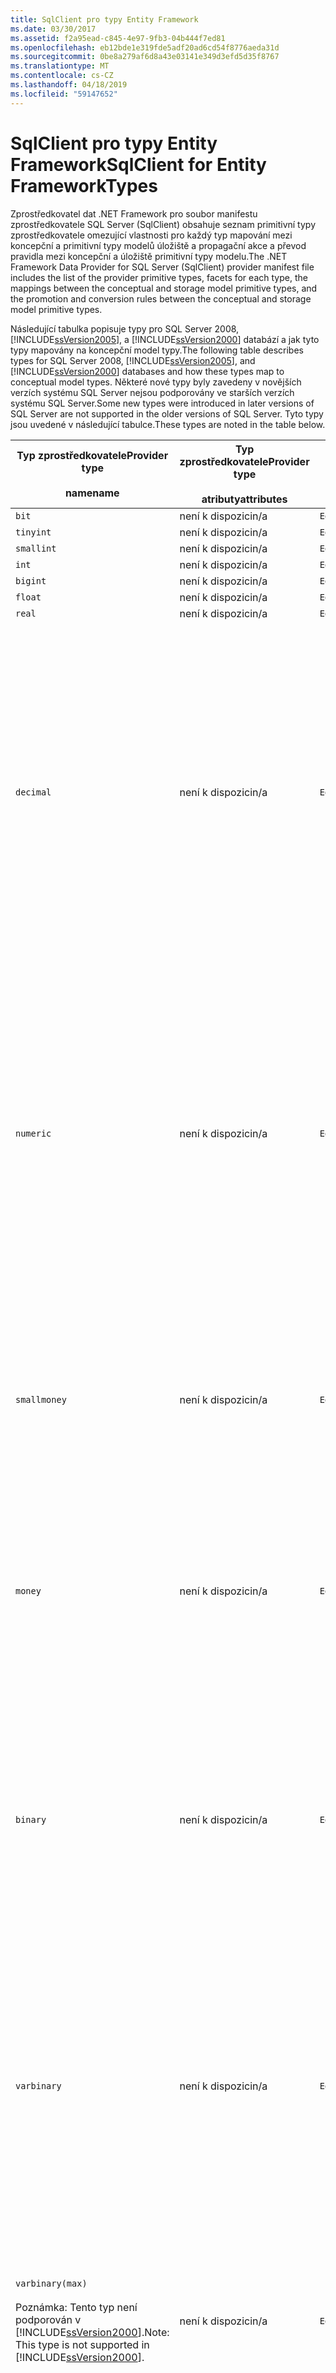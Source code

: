 ```yaml
---
title: SqlClient pro typy Entity Framework
ms.date: 03/30/2017
ms.assetid: f2a95ead-c845-4e97-9fb3-04b444f7ed81
ms.openlocfilehash: eb12bde1e319fde5adf20ad6cd54f8776aeda31d
ms.sourcegitcommit: 0be8a279af6d8a43e03141e349d3efd5d35f8767
ms.translationtype: MT
ms.contentlocale: cs-CZ
ms.lasthandoff: 04/18/2019
ms.locfileid: "59147652"
---
```

# <a name="sqlclient-for-entity-frameworktypes"></a><span data-ttu-id="5992b-102">SqlClient pro typy Entity Framework</span><span class="sxs-lookup"><span data-stu-id="5992b-102">SqlClient for Entity FrameworkTypes</span></span>
<span data-ttu-id="5992b-103">Zprostředkovatel dat .NET Framework pro soubor manifestu zprostředkovatele SQL Server (SqlClient) obsahuje seznam primitivní typy zprostředkovatele omezující vlastnosti pro každý typ mapování mezi koncepční a primitivní typy modelů úložiště a propagační akce a převod pravidla mezi koncepční a úložiště primitivní typy modelu.</span><span class="sxs-lookup"><span data-stu-id="5992b-103">The .NET Framework Data Provider for SQL Server (SqlClient) provider manifest file includes the list of the provider primitive types, facets for each type, the mappings between the conceptual and storage model primitive types, and the promotion and conversion rules between the conceptual and storage model primitive types.</span></span>  
  
 <span data-ttu-id="5992b-104">Následující tabulka popisuje typy pro SQL Server 2008, [!INCLUDE[ssVersion2005](../../../../../includes/ssversion2005-md.md)], a [!INCLUDE[ssVersion2000](../../../../../includes/ssversion2000-md.md)] databází a jak tyto typy mapovány na koncepční model typy.</span><span class="sxs-lookup"><span data-stu-id="5992b-104">The following table describes types for SQL Server 2008, [!INCLUDE[ssVersion2005](../../../../../includes/ssversion2005-md.md)], and [!INCLUDE[ssVersion2000](../../../../../includes/ssversion2000-md.md)] databases and how these types map to conceptual model types.</span></span> <span data-ttu-id="5992b-105">Některé nové typy byly zavedeny v novějších verzích systému SQL Server nejsou podporovány ve starších verzích systému SQL Server.</span><span class="sxs-lookup"><span data-stu-id="5992b-105">Some new types were introduced in later versions of SQL Server are not supported in the older versions of SQL Server.</span></span> <span data-ttu-id="5992b-106">Tyto typy jsou uvedené v následující tabulce.</span><span class="sxs-lookup"><span data-stu-id="5992b-106">These types are noted in the table below.</span></span>  
  
|<span data-ttu-id="5992b-107">Typ zprostředkovatele</span><span class="sxs-lookup"><span data-stu-id="5992b-107">Provider type</span></span><br /><br /> <span data-ttu-id="5992b-108">name</span><span class="sxs-lookup"><span data-stu-id="5992b-108">name</span></span>|<span data-ttu-id="5992b-109">Typ zprostředkovatele</span><span class="sxs-lookup"><span data-stu-id="5992b-109">Provider type</span></span><br /><br /> <span data-ttu-id="5992b-110">atributy</span><span class="sxs-lookup"><span data-stu-id="5992b-110">attributes</span></span>|`EDMSimpleType`<br /><br /> <span data-ttu-id="5992b-111">name</span><span class="sxs-lookup"><span data-stu-id="5992b-111">name</span></span>|<span data-ttu-id="5992b-112">Charakteristiky</span><span class="sxs-lookup"><span data-stu-id="5992b-112">Facets</span></span>|  
|----------------------------|----------------------------------|------------------------------|------------|  
|`bit`|<span data-ttu-id="5992b-113">není k dispozici</span><span class="sxs-lookup"><span data-stu-id="5992b-113">n/a</span></span>|`Edm.Boolean`|<span data-ttu-id="5992b-114">není k dispozici</span><span class="sxs-lookup"><span data-stu-id="5992b-114">n/a</span></span>|  
|`tinyint`|<span data-ttu-id="5992b-115">není k dispozici</span><span class="sxs-lookup"><span data-stu-id="5992b-115">n/a</span></span>|`Edm.Byte`|<span data-ttu-id="5992b-116">není k dispozici</span><span class="sxs-lookup"><span data-stu-id="5992b-116">n/a</span></span>|  
|`smallint`|<span data-ttu-id="5992b-117">není k dispozici</span><span class="sxs-lookup"><span data-stu-id="5992b-117">n/a</span></span>|`Edm.Int16`|<span data-ttu-id="5992b-118">není k dispozici</span><span class="sxs-lookup"><span data-stu-id="5992b-118">n/a</span></span>|  
|`int`|<span data-ttu-id="5992b-119">není k dispozici</span><span class="sxs-lookup"><span data-stu-id="5992b-119">n/a</span></span>|`Edm.Int32`|<span data-ttu-id="5992b-120">není k dispozici</span><span class="sxs-lookup"><span data-stu-id="5992b-120">n/a</span></span>|  
|`bigint`|<span data-ttu-id="5992b-121">není k dispozici</span><span class="sxs-lookup"><span data-stu-id="5992b-121">n/a</span></span>|`Edm.Int64`|<span data-ttu-id="5992b-122">není k dispozici</span><span class="sxs-lookup"><span data-stu-id="5992b-122">n/a</span></span>|  
|`float`|<span data-ttu-id="5992b-123">není k dispozici</span><span class="sxs-lookup"><span data-stu-id="5992b-123">n/a</span></span>|`Edm.Double`|<span data-ttu-id="5992b-124">není k dispozici</span><span class="sxs-lookup"><span data-stu-id="5992b-124">n/a</span></span>|  
|`real`|<span data-ttu-id="5992b-125">není k dispozici</span><span class="sxs-lookup"><span data-stu-id="5992b-125">n/a</span></span>|`Edm.Double`|<span data-ttu-id="5992b-126">není k dispozici</span><span class="sxs-lookup"><span data-stu-id="5992b-126">n/a</span></span>|  
|`decimal`|<span data-ttu-id="5992b-127">není k dispozici</span><span class="sxs-lookup"><span data-stu-id="5992b-127">n/a</span></span>|`Edm.Decimal`|<span data-ttu-id="5992b-128">Přesnost:</span><span class="sxs-lookup"><span data-stu-id="5992b-128">Precision:</span></span><br /><br /> <span data-ttu-id="5992b-129">– Minimálně: 1</span><span class="sxs-lookup"><span data-stu-id="5992b-129">- Minimum: 1</span></span><br /><br /> <span data-ttu-id="5992b-130">-Maximum: 38</span><span class="sxs-lookup"><span data-stu-id="5992b-130">- Maximum: 38</span></span><br /><br /> <span data-ttu-id="5992b-131">– Výchozí hodnota: 18</span><span class="sxs-lookup"><span data-stu-id="5992b-131">- Default: 18</span></span><br /><br /> <span data-ttu-id="5992b-132">-Konstantní: False</span><span class="sxs-lookup"><span data-stu-id="5992b-132">- Constant: False</span></span><br /><br /> <span data-ttu-id="5992b-133">Škálování:</span><span class="sxs-lookup"><span data-stu-id="5992b-133">Scale:</span></span><br /><br /> <span data-ttu-id="5992b-134">– Minimálně: 0</span><span class="sxs-lookup"><span data-stu-id="5992b-134">- Minimum: 0</span></span><br /><br /> <span data-ttu-id="5992b-135">-Maximum: 38</span><span class="sxs-lookup"><span data-stu-id="5992b-135">- Maximum: 38</span></span><br /><br /> <span data-ttu-id="5992b-136">– Výchozí hodnota: 0</span><span class="sxs-lookup"><span data-stu-id="5992b-136">- Default: 0</span></span><br /><br /> <span data-ttu-id="5992b-137">-Konstantní: False</span><span class="sxs-lookup"><span data-stu-id="5992b-137">- Constant: False</span></span>|  
|`numeric`|<span data-ttu-id="5992b-138">není k dispozici</span><span class="sxs-lookup"><span data-stu-id="5992b-138">n/a</span></span>|`Edm.Decimal`|<span data-ttu-id="5992b-139">Přesnost:</span><span class="sxs-lookup"><span data-stu-id="5992b-139">Precision:</span></span><br /><br /> <span data-ttu-id="5992b-140">– Minimálně: 1</span><span class="sxs-lookup"><span data-stu-id="5992b-140">- Minimum: 1</span></span><br /><br /> <span data-ttu-id="5992b-141">-Maximum: 38</span><span class="sxs-lookup"><span data-stu-id="5992b-141">- Maximum: 38</span></span><br /><br /> <span data-ttu-id="5992b-142">– Výchozí hodnota: 18</span><span class="sxs-lookup"><span data-stu-id="5992b-142">- Default: 18</span></span><br /><br /> <span data-ttu-id="5992b-143">-Konstantní: False</span><span class="sxs-lookup"><span data-stu-id="5992b-143">- Constant: False</span></span><br /><br /> <span data-ttu-id="5992b-144">Škálování:</span><span class="sxs-lookup"><span data-stu-id="5992b-144">Scale:</span></span><br /><br /> <span data-ttu-id="5992b-145">– Minimálně: 0</span><span class="sxs-lookup"><span data-stu-id="5992b-145">- Minimum: 0</span></span><br /><br /> <span data-ttu-id="5992b-146">-Maximum: 38</span><span class="sxs-lookup"><span data-stu-id="5992b-146">- Maximum: 38</span></span><br /><br /> <span data-ttu-id="5992b-147">– Výchozí hodnota: 0</span><span class="sxs-lookup"><span data-stu-id="5992b-147">- Default: 0</span></span><br /><br /> <span data-ttu-id="5992b-148">-Konstantní: False</span><span class="sxs-lookup"><span data-stu-id="5992b-148">- Constant: False</span></span>|  
|`smallmoney`|<span data-ttu-id="5992b-149">není k dispozici</span><span class="sxs-lookup"><span data-stu-id="5992b-149">n/a</span></span>|`Edm.Decimal`|<span data-ttu-id="5992b-150">Přesnost:</span><span class="sxs-lookup"><span data-stu-id="5992b-150">Precision:</span></span><br /><br /> <span data-ttu-id="5992b-151">– Výchozí hodnota: 10</span><span class="sxs-lookup"><span data-stu-id="5992b-151">- Default: 10</span></span><br /><br /> <span data-ttu-id="5992b-152">-Konstantní: Pravda</span><span class="sxs-lookup"><span data-stu-id="5992b-152">- Constant: True</span></span><br /><br /> <span data-ttu-id="5992b-153">Škálování:</span><span class="sxs-lookup"><span data-stu-id="5992b-153">Scale:</span></span><br /><br /> <span data-ttu-id="5992b-154">– Výchozí hodnota: 4</span><span class="sxs-lookup"><span data-stu-id="5992b-154">- Default: 4</span></span><br /><br /> <span data-ttu-id="5992b-155">-Konstantní: Pravda</span><span class="sxs-lookup"><span data-stu-id="5992b-155">- Constant: True</span></span>|  
|`money`|<span data-ttu-id="5992b-156">není k dispozici</span><span class="sxs-lookup"><span data-stu-id="5992b-156">n/a</span></span>|`Edm.Decimal`|<span data-ttu-id="5992b-157">Přesnost:</span><span class="sxs-lookup"><span data-stu-id="5992b-157">Precision:</span></span><br /><br /> <span data-ttu-id="5992b-158">– Výchozí hodnota: 19</span><span class="sxs-lookup"><span data-stu-id="5992b-158">- Default: 19</span></span><br /><br /> <span data-ttu-id="5992b-159">-Konstantní: Pravda</span><span class="sxs-lookup"><span data-stu-id="5992b-159">- Constant: True</span></span><br /><br /> <span data-ttu-id="5992b-160">Škálování:</span><span class="sxs-lookup"><span data-stu-id="5992b-160">Scale:</span></span><br /><br /> <span data-ttu-id="5992b-161">– Výchozí hodnota: 4</span><span class="sxs-lookup"><span data-stu-id="5992b-161">- Default: 4</span></span><br /><br /> <span data-ttu-id="5992b-162">-Konstantní: Pravda</span><span class="sxs-lookup"><span data-stu-id="5992b-162">- Constant: True</span></span>|  
|`binary`|<span data-ttu-id="5992b-163">není k dispozici</span><span class="sxs-lookup"><span data-stu-id="5992b-163">n/a</span></span>|`Edm.Binary`|<span data-ttu-id="5992b-164">MaxLength:</span><span class="sxs-lookup"><span data-stu-id="5992b-164">MaxLength:</span></span><br /><br /> <span data-ttu-id="5992b-165">– Minimálně: 1</span><span class="sxs-lookup"><span data-stu-id="5992b-165">- Minimum: 1</span></span><br /><br /> <span data-ttu-id="5992b-166">-Maximum: 8000</span><span class="sxs-lookup"><span data-stu-id="5992b-166">- Maximum: 8000</span></span><br /><br /> <span data-ttu-id="5992b-167">– Výchozí hodnota: 8000</span><span class="sxs-lookup"><span data-stu-id="5992b-167">- Default: 8000</span></span><br /><br /> <span data-ttu-id="5992b-168">-Konstantní: False</span><span class="sxs-lookup"><span data-stu-id="5992b-168">- Constant: False</span></span><br /><br /> <span data-ttu-id="5992b-169">FixedLength:</span><span class="sxs-lookup"><span data-stu-id="5992b-169">FixedLength:</span></span><br /><br /> <span data-ttu-id="5992b-170">– Výchozí hodnota: Pravda</span><span class="sxs-lookup"><span data-stu-id="5992b-170">- Default: True</span></span><br /><br /> <span data-ttu-id="5992b-171">-Konstantní: Pravda</span><span class="sxs-lookup"><span data-stu-id="5992b-171">- Constant: True</span></span>|  
|`varbinary`|<span data-ttu-id="5992b-172">není k dispozici</span><span class="sxs-lookup"><span data-stu-id="5992b-172">n/a</span></span>|`Edm.Binary`|<span data-ttu-id="5992b-173">MaxLength:</span><span class="sxs-lookup"><span data-stu-id="5992b-173">MaxLength:</span></span><br /><br /> <span data-ttu-id="5992b-174">– Minimálně: 1</span><span class="sxs-lookup"><span data-stu-id="5992b-174">- Minimum: 1</span></span><br /><br /> <span data-ttu-id="5992b-175">-Maximum: 8000</span><span class="sxs-lookup"><span data-stu-id="5992b-175">- Maximum: 8000</span></span><br /><br /> <span data-ttu-id="5992b-176">– Výchozí hodnota: 8000</span><span class="sxs-lookup"><span data-stu-id="5992b-176">- Default: 8000</span></span><br /><br /> <span data-ttu-id="5992b-177">-Konstantní: False</span><span class="sxs-lookup"><span data-stu-id="5992b-177">- Constant: False</span></span><br /><br /> <span data-ttu-id="5992b-178">FixedLength:</span><span class="sxs-lookup"><span data-stu-id="5992b-178">FixedLength:</span></span><br /><br /> <span data-ttu-id="5992b-179">– Výchozí hodnota: False</span><span class="sxs-lookup"><span data-stu-id="5992b-179">- Default: False</span></span><br /><br /> <span data-ttu-id="5992b-180">-Konstantní: Pravda</span><span class="sxs-lookup"><span data-stu-id="5992b-180">- Constant: True</span></span>|  
|`varbinary(max)`<br /><br /> <span data-ttu-id="5992b-181">Poznámka: Tento typ není podporován v [!INCLUDE[ssVersion2000](../../../../../includes/ssversion2000-md.md)].</span><span class="sxs-lookup"><span data-stu-id="5992b-181">Note: This type is not supported in [!INCLUDE[ssVersion2000](../../../../../includes/ssversion2000-md.md)].</span></span>|<span data-ttu-id="5992b-182">není k dispozici</span><span class="sxs-lookup"><span data-stu-id="5992b-182">n/a</span></span>|`Edm.Binary`|<span data-ttu-id="5992b-183">MaxLength:</span><span class="sxs-lookup"><span data-stu-id="5992b-183">MaxLength:</span></span><br /><br /> <span data-ttu-id="5992b-184">– Výchozí hodnota: 214748364780</span><span class="sxs-lookup"><span data-stu-id="5992b-184">- Default: 214748364780</span></span><br /><br /> <span data-ttu-id="5992b-185">-Konstantní: Pravda</span><span class="sxs-lookup"><span data-stu-id="5992b-185">- Constant: True</span></span><br /><br /> <span data-ttu-id="5992b-186">FixedLength:</span><span class="sxs-lookup"><span data-stu-id="5992b-186">FixedLength:</span></span><br /><br /> <span data-ttu-id="5992b-187">– Výchozí hodnota: False</span><span class="sxs-lookup"><span data-stu-id="5992b-187">- Default: False</span></span><br /><br /> <span data-ttu-id="5992b-188">-Konstantní: Pravda</span><span class="sxs-lookup"><span data-stu-id="5992b-188">- Constant: True</span></span>|  
|`image`|<span data-ttu-id="5992b-189">není k dispozici</span><span class="sxs-lookup"><span data-stu-id="5992b-189">n/a</span></span>|`Edm.Binary`|<span data-ttu-id="5992b-190">MaxLength:</span><span class="sxs-lookup"><span data-stu-id="5992b-190">MaxLength:</span></span><br /><br /> <span data-ttu-id="5992b-191">– Výchozí hodnota: 2147483647</span><span class="sxs-lookup"><span data-stu-id="5992b-191">- Default: 2147483647</span></span><br /><br /> <span data-ttu-id="5992b-192">-Konstantní: Pravda</span><span class="sxs-lookup"><span data-stu-id="5992b-192">- Constant: True</span></span><br /><br /> <span data-ttu-id="5992b-193">FixedLength:</span><span class="sxs-lookup"><span data-stu-id="5992b-193">FixedLength:</span></span><br /><br /> <span data-ttu-id="5992b-194">– Výchozí hodnota: False</span><span class="sxs-lookup"><span data-stu-id="5992b-194">- Default: False</span></span><br /><br /> <span data-ttu-id="5992b-195">-Konstantní: Pravda</span><span class="sxs-lookup"><span data-stu-id="5992b-195">- Constant: True</span></span>|  
|`timestamp`|<span data-ttu-id="5992b-196">není k dispozici</span><span class="sxs-lookup"><span data-stu-id="5992b-196">n/a</span></span>|`Edm.Binary`|<span data-ttu-id="5992b-197">MaxLength:</span><span class="sxs-lookup"><span data-stu-id="5992b-197">MaxLength:</span></span><br /><br /> <span data-ttu-id="5992b-198">– Výchozí hodnota: 8</span><span class="sxs-lookup"><span data-stu-id="5992b-198">- Default: 8</span></span><br /><br /> <span data-ttu-id="5992b-199">-Konstantní: Pravda</span><span class="sxs-lookup"><span data-stu-id="5992b-199">- Constant: True</span></span><br /><br /> <span data-ttu-id="5992b-200">FixedLength:</span><span class="sxs-lookup"><span data-stu-id="5992b-200">FixedLength:</span></span><br /><br /> <span data-ttu-id="5992b-201">– Výchozí hodnota: Pravda</span><span class="sxs-lookup"><span data-stu-id="5992b-201">- Default: True</span></span><br /><br /> <span data-ttu-id="5992b-202">-Konstantní: Pravda</span><span class="sxs-lookup"><span data-stu-id="5992b-202">- Constant: True</span></span>|  
|`rowversion`|<span data-ttu-id="5992b-203">není k dispozici</span><span class="sxs-lookup"><span data-stu-id="5992b-203">n/a</span></span>|`Edm.Binary`|<span data-ttu-id="5992b-204">MaxLength:</span><span class="sxs-lookup"><span data-stu-id="5992b-204">MaxLength:</span></span><br /><br /> <span data-ttu-id="5992b-205">– Výchozí hodnota: 8</span><span class="sxs-lookup"><span data-stu-id="5992b-205">- Default: 8</span></span><br /><br /> <span data-ttu-id="5992b-206">-Konstantní: Pravda</span><span class="sxs-lookup"><span data-stu-id="5992b-206">- Constant: True</span></span><br /><br /> <span data-ttu-id="5992b-207">FixedLength:</span><span class="sxs-lookup"><span data-stu-id="5992b-207">FixedLength:</span></span><br /><br /> <span data-ttu-id="5992b-208">– Výchozí hodnota: Pravda</span><span class="sxs-lookup"><span data-stu-id="5992b-208">- Default: True</span></span><br /><br /> <span data-ttu-id="5992b-209">-Konstantní: Pravda</span><span class="sxs-lookup"><span data-stu-id="5992b-209">- Constant: True</span></span>|  
|`smalldatetime`|<span data-ttu-id="5992b-210">není k dispozici</span><span class="sxs-lookup"><span data-stu-id="5992b-210">n/a</span></span>|`Edm.DateTime`|<span data-ttu-id="5992b-211">Přesnost:</span><span class="sxs-lookup"><span data-stu-id="5992b-211">Precision:</span></span><br /><br /> <span data-ttu-id="5992b-212">– Výchozí hodnota: 0</span><span class="sxs-lookup"><span data-stu-id="5992b-212">- Default: 0</span></span><br /><br /> <span data-ttu-id="5992b-213">-Konstantní: Pravda</span><span class="sxs-lookup"><span data-stu-id="5992b-213">- Constant: True</span></span>|  
|`datetime`|<span data-ttu-id="5992b-214">není k dispozici</span><span class="sxs-lookup"><span data-stu-id="5992b-214">n/a</span></span>|`Edm.DateTime`|<span data-ttu-id="5992b-215">Přesnost:</span><span class="sxs-lookup"><span data-stu-id="5992b-215">Precision:</span></span><br /><br /> <span data-ttu-id="5992b-216">– Výchozí hodnota: 3</span><span class="sxs-lookup"><span data-stu-id="5992b-216">- Default: 3</span></span><br /><br /> <span data-ttu-id="5992b-217">-Konstantní: Pravda</span><span class="sxs-lookup"><span data-stu-id="5992b-217">- Constant: True</span></span>|  
|`date`<br /><br /> <span data-ttu-id="5992b-218">Poznámka: Tento typ není podporován v systému SQL Server 2005 a SQL Server 2000.</span><span class="sxs-lookup"><span data-stu-id="5992b-218">Note: This type is not supported in SQL Server 2005 and SQL Server 2000.</span></span>|<span data-ttu-id="5992b-219">není k dispozici</span><span class="sxs-lookup"><span data-stu-id="5992b-219">n/a</span></span>|`Edm.DateTime`|<span data-ttu-id="5992b-220">Přesnost:</span><span class="sxs-lookup"><span data-stu-id="5992b-220">Precision:</span></span><br /><br /> <span data-ttu-id="5992b-221">– Výchozí hodnota: 0</span><span class="sxs-lookup"><span data-stu-id="5992b-221">- Default: 0</span></span><br /><br /> <span data-ttu-id="5992b-222">-Konstantní: False</span><span class="sxs-lookup"><span data-stu-id="5992b-222">- Constant: False</span></span>|  
|`time`<br /><br /> <span data-ttu-id="5992b-223">Poznámka: Tento typ není podporován v systému SQL Server 2005 a SQL Server 2000.</span><span class="sxs-lookup"><span data-stu-id="5992b-223">Note: This type is not supported in SQL Server 2005 and SQL Server 2000.</span></span>|<span data-ttu-id="5992b-224">není k dispozici</span><span class="sxs-lookup"><span data-stu-id="5992b-224">n/a</span></span>|`Edm.Time`|<span data-ttu-id="5992b-225">Přesnost:</span><span class="sxs-lookup"><span data-stu-id="5992b-225">Precision:</span></span><br /><br /> <span data-ttu-id="5992b-226">– Výchozí hodnota: 7</span><span class="sxs-lookup"><span data-stu-id="5992b-226">- Default: 7</span></span><br /><br /> <span data-ttu-id="5992b-227">-Konstantní: False</span><span class="sxs-lookup"><span data-stu-id="5992b-227">- Constant: False</span></span>|  
|`datetime2`<br /><br /> <span data-ttu-id="5992b-228">Poznámka: Tento typ není podporován v systému SQL Server 2005 a SQL Server 2000.</span><span class="sxs-lookup"><span data-stu-id="5992b-228">Note: This type is not supported in SQL Server 2005 and SQL Server 2000.</span></span>|<span data-ttu-id="5992b-229">není k dispozici</span><span class="sxs-lookup"><span data-stu-id="5992b-229">n/a</span></span>|`Edm.DateTime`|<span data-ttu-id="5992b-230">Přesnost:</span><span class="sxs-lookup"><span data-stu-id="5992b-230">Precision:</span></span><br /><br /> <span data-ttu-id="5992b-231">– Výchozí hodnota: 7</span><span class="sxs-lookup"><span data-stu-id="5992b-231">- Default: 7</span></span><br /><br /> <span data-ttu-id="5992b-232">-Konstantní: False</span><span class="sxs-lookup"><span data-stu-id="5992b-232">- Constant: False</span></span>|  
|`datetimeoffset`<br /><br /> <span data-ttu-id="5992b-233">Poznámka: Tento typ není podporován v systému SQL Server 2005 a SQL Server 2000.</span><span class="sxs-lookup"><span data-stu-id="5992b-233">Note: This type is not supported in SQL Server 2005 and SQL Server 2000.</span></span>|<span data-ttu-id="5992b-234">není k dispozici</span><span class="sxs-lookup"><span data-stu-id="5992b-234">n/a</span></span>|`Edm.DateTimeOffset`|<span data-ttu-id="5992b-235">Přesnost:</span><span class="sxs-lookup"><span data-stu-id="5992b-235">Precision:</span></span><br /><br /> <span data-ttu-id="5992b-236">– Výchozí hodnota: 7</span><span class="sxs-lookup"><span data-stu-id="5992b-236">- Default: 7</span></span><br /><br /> <span data-ttu-id="5992b-237">-Konstantní: False</span><span class="sxs-lookup"><span data-stu-id="5992b-237">- Constant: False</span></span>|  
|`nvarchar`<br /><br /> <span data-ttu-id="5992b-238">Poznámka: Tento typ není podporován v [!INCLUDE[ssVersion2000](../../../../../includes/ssversion2000-md.md)].</span><span class="sxs-lookup"><span data-stu-id="5992b-238">Note: This type is not supported in [!INCLUDE[ssVersion2000](../../../../../includes/ssversion2000-md.md)].</span></span>|<span data-ttu-id="5992b-239">není k dispozici</span><span class="sxs-lookup"><span data-stu-id="5992b-239">n/a</span></span>|`Edm.String`|<span data-ttu-id="5992b-240">MaxLength:</span><span class="sxs-lookup"><span data-stu-id="5992b-240">MaxLength:</span></span><br /><br /> <span data-ttu-id="5992b-241">– Minimálně: 1</span><span class="sxs-lookup"><span data-stu-id="5992b-241">- Minimum: 1</span></span><br /><br /> <span data-ttu-id="5992b-242">-Maximum: 4000</span><span class="sxs-lookup"><span data-stu-id="5992b-242">- Maximum: 4000</span></span><br /><br /> <span data-ttu-id="5992b-243">– Výchozí hodnota: 4000</span><span class="sxs-lookup"><span data-stu-id="5992b-243">- Default: 4000</span></span><br /><br /> <span data-ttu-id="5992b-244">-Konstantní: False</span><span class="sxs-lookup"><span data-stu-id="5992b-244">- Constant: False</span></span><br /><br /> <span data-ttu-id="5992b-245">Unicode:</span><span class="sxs-lookup"><span data-stu-id="5992b-245">Unicode:</span></span><br /><br /> <span data-ttu-id="5992b-246">– Výchozí hodnota: Pravda</span><span class="sxs-lookup"><span data-stu-id="5992b-246">- Default: True</span></span><br /><br /> <span data-ttu-id="5992b-247">-Konstantní: Pravda</span><span class="sxs-lookup"><span data-stu-id="5992b-247">- Constant: True</span></span><br /><br /> <span data-ttu-id="5992b-248">FixedLength:</span><span class="sxs-lookup"><span data-stu-id="5992b-248">FixedLength:</span></span><br /><br /> <span data-ttu-id="5992b-249">– Výchozí hodnota: False</span><span class="sxs-lookup"><span data-stu-id="5992b-249">- Default: False</span></span><br /><br /> <span data-ttu-id="5992b-250">-Konstantní: Pravda</span><span class="sxs-lookup"><span data-stu-id="5992b-250">- Constant: True</span></span>|  
|`varchar`<br /><br /> <span data-ttu-id="5992b-251">Poznámka: Tento typ není podporován v [!INCLUDE[ssVersion2000](../../../../../includes/ssversion2000-md.md)].</span><span class="sxs-lookup"><span data-stu-id="5992b-251">Note: This type is not supported in [!INCLUDE[ssVersion2000](../../../../../includes/ssversion2000-md.md)].</span></span>|<span data-ttu-id="5992b-252">není k dispozici</span><span class="sxs-lookup"><span data-stu-id="5992b-252">n/a</span></span>|`Edm.String`|<span data-ttu-id="5992b-253">MaxLength:</span><span class="sxs-lookup"><span data-stu-id="5992b-253">MaxLength:</span></span><br /><br /> <span data-ttu-id="5992b-254">– Minimálně: 1</span><span class="sxs-lookup"><span data-stu-id="5992b-254">- Minimum: 1</span></span><br /><br /> <span data-ttu-id="5992b-255">-Maximum: 8000</span><span class="sxs-lookup"><span data-stu-id="5992b-255">- Maximum: 8000</span></span><br /><br /> <span data-ttu-id="5992b-256">– Výchozí hodnota: 8000</span><span class="sxs-lookup"><span data-stu-id="5992b-256">- Default: 8000</span></span><br /><br /> <span data-ttu-id="5992b-257">-Konstantní: False</span><span class="sxs-lookup"><span data-stu-id="5992b-257">- Constant: False</span></span><br /><br /> <span data-ttu-id="5992b-258">Unicode:</span><span class="sxs-lookup"><span data-stu-id="5992b-258">Unicode:</span></span><br /><br /> <span data-ttu-id="5992b-259">– Výchozí hodnota: False</span><span class="sxs-lookup"><span data-stu-id="5992b-259">- Default: False</span></span><br /><br /> <span data-ttu-id="5992b-260">-Konstantní: Pravda</span><span class="sxs-lookup"><span data-stu-id="5992b-260">- Constant: True</span></span><br /><br /> <span data-ttu-id="5992b-261">FixedLength:</span><span class="sxs-lookup"><span data-stu-id="5992b-261">FixedLength:</span></span><br /><br /> <span data-ttu-id="5992b-262">– Výchozí hodnota: False</span><span class="sxs-lookup"><span data-stu-id="5992b-262">- Default: False</span></span><br /><br /> <span data-ttu-id="5992b-263">-Konstantní: Pravda</span><span class="sxs-lookup"><span data-stu-id="5992b-263">- Constant: True</span></span>|  
|`char`|<span data-ttu-id="5992b-264">není k dispozici</span><span class="sxs-lookup"><span data-stu-id="5992b-264">n/a</span></span>|`Edm.String`|<span data-ttu-id="5992b-265">MaxLength:</span><span class="sxs-lookup"><span data-stu-id="5992b-265">MaxLength:</span></span><br /><br /> <span data-ttu-id="5992b-266">– Minimálně: 1</span><span class="sxs-lookup"><span data-stu-id="5992b-266">- Minimum: 1</span></span><br /><br /> <span data-ttu-id="5992b-267">-Maximum: 8000</span><span class="sxs-lookup"><span data-stu-id="5992b-267">- Maximum: 8000</span></span><br /><br /> <span data-ttu-id="5992b-268">– Výchozí hodnota: 8000</span><span class="sxs-lookup"><span data-stu-id="5992b-268">- Default: 8000</span></span><br /><br /> <span data-ttu-id="5992b-269">-Konstantní: False</span><span class="sxs-lookup"><span data-stu-id="5992b-269">- Constant: False</span></span><br /><br /> <span data-ttu-id="5992b-270">Unicode:</span><span class="sxs-lookup"><span data-stu-id="5992b-270">Unicode:</span></span><br /><br /> <span data-ttu-id="5992b-271">– Výchozí hodnota: False</span><span class="sxs-lookup"><span data-stu-id="5992b-271">- Default: False</span></span><br /><br /> <span data-ttu-id="5992b-272">-Konstantní: Pravda</span><span class="sxs-lookup"><span data-stu-id="5992b-272">- Constant: True</span></span><br /><br /> <span data-ttu-id="5992b-273">FixedLength:</span><span class="sxs-lookup"><span data-stu-id="5992b-273">FixedLength:</span></span><br /><br /> <span data-ttu-id="5992b-274">– Výchozí hodnota: Pravda</span><span class="sxs-lookup"><span data-stu-id="5992b-274">- Default: True</span></span><br /><br /> <span data-ttu-id="5992b-275">-Konstantní: Pravda</span><span class="sxs-lookup"><span data-stu-id="5992b-275">- Constant: True</span></span>|  
|`nchar`|<span data-ttu-id="5992b-276">není k dispozici</span><span class="sxs-lookup"><span data-stu-id="5992b-276">n/a</span></span>|`Edm.String`|<span data-ttu-id="5992b-277">MaxLength:</span><span class="sxs-lookup"><span data-stu-id="5992b-277">MaxLength:</span></span><br /><br /> <span data-ttu-id="5992b-278">– Minimálně: 1</span><span class="sxs-lookup"><span data-stu-id="5992b-278">- Minimum: 1</span></span><br /><br /> <span data-ttu-id="5992b-279">-Maximum: 4000</span><span class="sxs-lookup"><span data-stu-id="5992b-279">- Maximum: 4000</span></span><br /><br /> <span data-ttu-id="5992b-280">– Výchozí hodnota: 4000</span><span class="sxs-lookup"><span data-stu-id="5992b-280">- Default: 4000</span></span><br /><br /> <span data-ttu-id="5992b-281">-Konstantní: False</span><span class="sxs-lookup"><span data-stu-id="5992b-281">- Constant: False</span></span><br /><br /> <span data-ttu-id="5992b-282">Unicode:</span><span class="sxs-lookup"><span data-stu-id="5992b-282">Unicode:</span></span><br /><br /> <span data-ttu-id="5992b-283">– Výchozí hodnota: Pravda</span><span class="sxs-lookup"><span data-stu-id="5992b-283">- Default: True</span></span><br /><br /> <span data-ttu-id="5992b-284">-Konstantní: Pravda</span><span class="sxs-lookup"><span data-stu-id="5992b-284">- Constant: True</span></span><br /><br /> <span data-ttu-id="5992b-285">FixedLength:</span><span class="sxs-lookup"><span data-stu-id="5992b-285">FixedLength:</span></span><br /><br /> <span data-ttu-id="5992b-286">– Výchozí hodnota: Pravda</span><span class="sxs-lookup"><span data-stu-id="5992b-286">- Default: True</span></span><br /><br /> <span data-ttu-id="5992b-287">-Konstantní: Pravda</span><span class="sxs-lookup"><span data-stu-id="5992b-287">- Constant: True</span></span>|  
|<span data-ttu-id="5992b-288">`varchar`(`max`)</span><span class="sxs-lookup"><span data-stu-id="5992b-288">`varchar`(`max`)</span></span>|<span data-ttu-id="5992b-289">není k dispozici</span><span class="sxs-lookup"><span data-stu-id="5992b-289">n/a</span></span>|`Edm.String`|<span data-ttu-id="5992b-290">MaxLength:</span><span class="sxs-lookup"><span data-stu-id="5992b-290">MaxLength:</span></span><br /><br /> <span data-ttu-id="5992b-291">– Výchozí hodnota: 2147483647</span><span class="sxs-lookup"><span data-stu-id="5992b-291">- Default: 2147483647</span></span><br /><br /> <span data-ttu-id="5992b-292">-Konstantní: Pravda</span><span class="sxs-lookup"><span data-stu-id="5992b-292">- Constant: True</span></span><br /><br /> <span data-ttu-id="5992b-293">Unicode:</span><span class="sxs-lookup"><span data-stu-id="5992b-293">Unicode:</span></span><br /><br /> <span data-ttu-id="5992b-294">– Výchozí hodnota: False</span><span class="sxs-lookup"><span data-stu-id="5992b-294">- Default: False</span></span><br /><br /> <span data-ttu-id="5992b-295">-Konstantní: Pravda</span><span class="sxs-lookup"><span data-stu-id="5992b-295">- Constant: True</span></span><br /><br /> <span data-ttu-id="5992b-296">FixedLength:</span><span class="sxs-lookup"><span data-stu-id="5992b-296">FixedLength:</span></span><br /><br /> <span data-ttu-id="5992b-297">– Výchozí hodnota: False</span><span class="sxs-lookup"><span data-stu-id="5992b-297">- Default: False</span></span><br /><br /> <span data-ttu-id="5992b-298">-Konstantní: Pravda</span><span class="sxs-lookup"><span data-stu-id="5992b-298">- Constant: True</span></span>|  
|<span data-ttu-id="5992b-299">`nvarchar`(`max`)</span><span class="sxs-lookup"><span data-stu-id="5992b-299">`nvarchar`(`max`)</span></span>|<span data-ttu-id="5992b-300">není k dispozici</span><span class="sxs-lookup"><span data-stu-id="5992b-300">n/a</span></span>|`Edm.String`|<span data-ttu-id="5992b-301">MaxLength:</span><span class="sxs-lookup"><span data-stu-id="5992b-301">MaxLength:</span></span><br /><br /> <span data-ttu-id="5992b-302">– Výchozí hodnota: 1073741823</span><span class="sxs-lookup"><span data-stu-id="5992b-302">- Default: 1073741823</span></span><br /><br /> <span data-ttu-id="5992b-303">-Konstantní: Pravda</span><span class="sxs-lookup"><span data-stu-id="5992b-303">- Constant: True</span></span><br /><br /> <span data-ttu-id="5992b-304">Unicode:</span><span class="sxs-lookup"><span data-stu-id="5992b-304">Unicode:</span></span><br /><br /> <span data-ttu-id="5992b-305">– Výchozí hodnota: Pravda</span><span class="sxs-lookup"><span data-stu-id="5992b-305">- Default: True</span></span><br /><br /> <span data-ttu-id="5992b-306">-Konstantní: Pravda</span><span class="sxs-lookup"><span data-stu-id="5992b-306">- Constant: True</span></span><br /><br /> <span data-ttu-id="5992b-307">FixedLength:</span><span class="sxs-lookup"><span data-stu-id="5992b-307">FixedLength:</span></span><br /><br /> <span data-ttu-id="5992b-308">– Výchozí hodnota: False</span><span class="sxs-lookup"><span data-stu-id="5992b-308">- Default: False</span></span><br /><br /> <span data-ttu-id="5992b-309">-Konstantní: Pravda</span><span class="sxs-lookup"><span data-stu-id="5992b-309">- Constant: True</span></span>|  
|`ntext`|<span data-ttu-id="5992b-310">Stejné srovnatelné: False</span><span class="sxs-lookup"><span data-stu-id="5992b-310">Equal comparable: False</span></span><br /><br /> <span data-ttu-id="5992b-311">Porovnatelný z hlediska pořadí: False</span><span class="sxs-lookup"><span data-stu-id="5992b-311">Order comparable: False</span></span>|`Edm.String`|<span data-ttu-id="5992b-312">MaxLength:</span><span class="sxs-lookup"><span data-stu-id="5992b-312">MaxLength:</span></span><br /><br /> <span data-ttu-id="5992b-313">– Výchozí hodnota: 1073741823</span><span class="sxs-lookup"><span data-stu-id="5992b-313">- Default: 1073741823</span></span><br /><br /> <span data-ttu-id="5992b-314">-Konstantní: Pravda</span><span class="sxs-lookup"><span data-stu-id="5992b-314">- Constant: True</span></span><br /><br /> <span data-ttu-id="5992b-315">Unicode:</span><span class="sxs-lookup"><span data-stu-id="5992b-315">Unicode:</span></span><br /><br /> <span data-ttu-id="5992b-316">– Výchozí hodnota: False</span><span class="sxs-lookup"><span data-stu-id="5992b-316">- Default: False</span></span><br /><br /> <span data-ttu-id="5992b-317">-Konstantní: Pravda</span><span class="sxs-lookup"><span data-stu-id="5992b-317">- Constant: True</span></span><br /><br /> <span data-ttu-id="5992b-318">FixedLength:</span><span class="sxs-lookup"><span data-stu-id="5992b-318">FixedLength:</span></span><br /><br /> <span data-ttu-id="5992b-319">– Výchozí hodnota: False</span><span class="sxs-lookup"><span data-stu-id="5992b-319">- Default: False</span></span><br /><br /> <span data-ttu-id="5992b-320">-Konstantní: Pravda</span><span class="sxs-lookup"><span data-stu-id="5992b-320">- Constant: True</span></span>|  
|`text`|<span data-ttu-id="5992b-321">Stejné srovnatelné: False</span><span class="sxs-lookup"><span data-stu-id="5992b-321">Equal comparable: False</span></span><br /><br /> <span data-ttu-id="5992b-322">Porovnatelný z hlediska pořadí: False</span><span class="sxs-lookup"><span data-stu-id="5992b-322">Order comparable: False</span></span>|`Edm.String`|<span data-ttu-id="5992b-323">MaxLength:</span><span class="sxs-lookup"><span data-stu-id="5992b-323">MaxLength:</span></span><br /><br /> <span data-ttu-id="5992b-324">– Výchozí hodnota: 2147483647</span><span class="sxs-lookup"><span data-stu-id="5992b-324">- Default: 2147483647</span></span><br /><br /> <span data-ttu-id="5992b-325">-Konstantní: Pravda</span><span class="sxs-lookup"><span data-stu-id="5992b-325">- Constant: True</span></span><br /><br /> <span data-ttu-id="5992b-326">Unicode:</span><span class="sxs-lookup"><span data-stu-id="5992b-326">Unicode:</span></span><br /><br /> <span data-ttu-id="5992b-327">– Výchozí hodnota: False</span><span class="sxs-lookup"><span data-stu-id="5992b-327">- Default: False</span></span><br /><br /> <span data-ttu-id="5992b-328">-Konstantní: Pravda</span><span class="sxs-lookup"><span data-stu-id="5992b-328">- Constant: True</span></span><br /><br /> <span data-ttu-id="5992b-329">FixedLength:</span><span class="sxs-lookup"><span data-stu-id="5992b-329">FixedLength:</span></span><br /><br /> <span data-ttu-id="5992b-330">– Výchozí hodnota: False</span><span class="sxs-lookup"><span data-stu-id="5992b-330">- Default: False</span></span><br /><br /> <span data-ttu-id="5992b-331">-Konstantní: Pravda</span><span class="sxs-lookup"><span data-stu-id="5992b-331">- Constant: True</span></span>|  
|`Unique`<br /><br /> `identifier`|<span data-ttu-id="5992b-332">Stejné srovnatelné: Pravda</span><span class="sxs-lookup"><span data-stu-id="5992b-332">Equal comparable: True</span></span><br /><br /> <span data-ttu-id="5992b-333">Porovnatelný z hlediska pořadí: Pravda</span><span class="sxs-lookup"><span data-stu-id="5992b-333">Order comparable: True</span></span>|`Edm.Guid`|<span data-ttu-id="5992b-334">není k dispozici</span><span class="sxs-lookup"><span data-stu-id="5992b-334">n/a</span></span>|  
|`xml`|<span data-ttu-id="5992b-335">Stejné srovnatelné: False</span><span class="sxs-lookup"><span data-stu-id="5992b-335">Equal comparable: False</span></span><br /><br /> <span data-ttu-id="5992b-336">Porovnatelný z hlediska pořadí: False</span><span class="sxs-lookup"><span data-stu-id="5992b-336">Order comparable: False</span></span>|`Edm.String`|<span data-ttu-id="5992b-337">MaxLength:</span><span class="sxs-lookup"><span data-stu-id="5992b-337">MaxLength:</span></span><br /><br /> <span data-ttu-id="5992b-338">– Výchozí hodnota: 1073741823</span><span class="sxs-lookup"><span data-stu-id="5992b-338">- Default: 1073741823</span></span><br /><br /> <span data-ttu-id="5992b-339">-Konstantní: Pravda</span><span class="sxs-lookup"><span data-stu-id="5992b-339">- Constant: True</span></span><br /><br /> <span data-ttu-id="5992b-340">Unicode:</span><span class="sxs-lookup"><span data-stu-id="5992b-340">Unicode:</span></span><br /><br /> <span data-ttu-id="5992b-341">– Výchozí hodnota: Pravda</span><span class="sxs-lookup"><span data-stu-id="5992b-341">- Default: True</span></span><br /><br /> <span data-ttu-id="5992b-342">-Konstantní: Pravda</span><span class="sxs-lookup"><span data-stu-id="5992b-342">- Constant: True</span></span><br /><br /> <span data-ttu-id="5992b-343">FixedLength:</span><span class="sxs-lookup"><span data-stu-id="5992b-343">FixedLength:</span></span><br /><br /> <span data-ttu-id="5992b-344">– Výchozí hodnota: False</span><span class="sxs-lookup"><span data-stu-id="5992b-344">- Default: False</span></span><br /><br /> <span data-ttu-id="5992b-345">-Konstantní: Pravda</span><span class="sxs-lookup"><span data-stu-id="5992b-345">- Constant: True</span></span>|  
  
## <a name="see-also"></a><span data-ttu-id="5992b-346">Viz také:</span><span class="sxs-lookup"><span data-stu-id="5992b-346">See also</span></span>

- [<span data-ttu-id="5992b-347">Specifikace CSDL, SSDL a MSL</span><span class="sxs-lookup"><span data-stu-id="5992b-347">CSDL, SSDL, and MSL Specifications</span></span>](../../../../../docs/framework/data/adonet/ef/language-reference/csdl-ssdl-and-msl-specifications.md)
